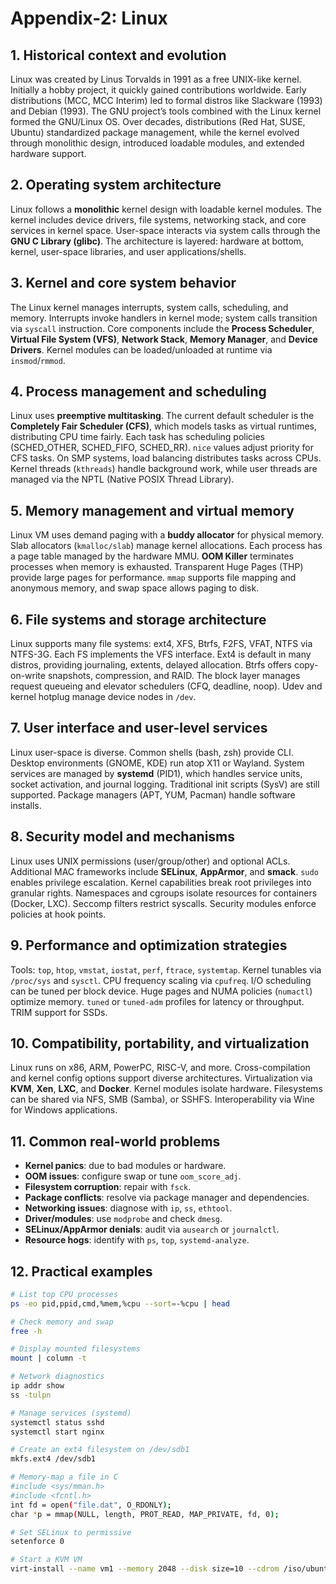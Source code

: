 # Appendix-2: Linux

## 1. Historical context and evolution
Linux was created by Linus Torvalds in 1991 as a free UNIX-like kernel. Initially a hobby project, it quickly gained contributions worldwide. Early distributions (MCC, MCC Interim) led to formal distros like Slackware (1993) and Debian (1993). The GNU project’s tools combined with the Linux kernel formed the GNU/Linux OS. Over decades, distributions (Red Hat, SUSE, Ubuntu) standardized package management, while the kernel evolved through monolithic design, introduced loadable modules, and extended hardware support.

## 2. Operating system architecture
Linux follows a **monolithic** kernel design with loadable kernel modules. The kernel includes device drivers, file systems, networking stack, and core services in kernel space. User-space interacts via system calls through the **GNU C Library (glibc)**. The architecture is layered: hardware at bottom, kernel, user-space libraries, and user applications/shells.

## 3. Kernel and core system behavior
The Linux kernel manages interrupts, system calls, scheduling, and memory. Interrupts invoke handlers in kernel mode; system calls transition via `syscall` instruction. Core components include the **Process Scheduler**, **Virtual File System (VFS)**, **Network Stack**, **Memory Manager**, and **Device Drivers**. Kernel modules can be loaded/unloaded at runtime via `insmod`/`rmmod`.

## 4. Process management and scheduling
Linux uses **preemptive multitasking**. The current default scheduler is the **Completely Fair Scheduler (CFS)**, which models tasks as virtual runtimes, distributing CPU time fairly. Each task has scheduling policies (SCHED_OTHER, SCHED_FIFO, SCHED_RR). `nice` values adjust priority for CFS tasks. On SMP systems, load balancing distributes tasks across CPUs. Kernel threads (`kthreads`) handle background work, while user threads are managed via the NPTL (Native POSIX Thread Library).

## 5. Memory management and virtual memory
Linux VM uses demand paging with a **buddy allocator** for physical memory. Slab allocators (`kmalloc/slab`) manage kernel allocations. Each process has a page table managed by the hardware MMU. **OOM Killer** terminates processes when memory is exhausted. Transparent Huge Pages (THP) provide large pages for performance. `mmap` supports file mapping and anonymous memory, and swap space allows paging to disk.

## 6. File systems and storage architecture
Linux supports many file systems: ext4, XFS, Btrfs, F2FS, VFAT, NTFS via NTFS-3G. Each FS implements the VFS interface. Ext4 is default in many distros, providing journaling, extents, delayed allocation. Btrfs offers copy-on-write snapshots, compression, and RAID. The block layer manages request queueing and elevator schedulers (CFQ, deadline, noop). Udev and kernel hotplug manage device nodes in `/dev`.

## 7. User interface and user-level services
Linux user-space is diverse. Common shells (bash, zsh) provide CLI. Desktop environments (GNOME, KDE) run atop X11 or Wayland. System services are managed by **systemd** (PID1), which handles service units, socket activation, and journal logging. Traditional init scripts (SysV) are still supported. Package managers (APT, YUM, Pacman) handle software installs.

## 8. Security model and mechanisms
Linux uses UNIX permissions (user/group/other) and optional ACLs. Additional MAC frameworks include **SELinux**, **AppArmor**, and **smack**. `sudo` enables privilege escalation. Kernel capabilities break root privileges into granular rights. Namespaces and cgroups isolate resources for containers (Docker, LXC). Seccomp filters restrict syscalls. Security modules enforce policies at hook points.

## 9. Performance and optimization strategies
Tools: `top`, `htop`, `vmstat`, `iostat`, `perf`, `ftrace`, `systemtap`. Kernel tunables via `/proc/sys` and `sysctl`. CPU frequency scaling via `cpufreq`. I/O scheduling can be tuned per block device. Huge pages and NUMA policies (`numactl`) optimize memory. `tuned` or `tuned-adm` profiles for latency or throughput. TRIM support for SSDs.

## 10. Compatibility, portability, and virtualization
Linux runs on x86, ARM, PowerPC, RISC-V, and more. Cross-compilation and kernel config options support diverse architectures. Virtualization via **KVM**, **Xen**, **LXC**, and **Docker**. Kernel modules isolate hardware. Filesystems can be shared via NFS, SMB (Samba), or SSHFS. Interoperability via Wine for Windows applications.

## 11. Common real-world problems
- **Kernel panics**: due to bad modules or hardware.  
- **OOM issues**: configure swap or tune `oom_score_adj`.  
- **Filesystem corruption**: repair with `fsck`.  
- **Package conflicts**: resolve via package manager and dependencies.  
- **Networking issues**: diagnose with `ip`, `ss`, `ethtool`.  
- **Driver/modules**: use `modprobe` and check `dmesg`.  
- **SELinux/AppArmor denials**: audit via `ausearch` or `journalctl`.  
- **Resource hogs**: identify with `ps`, `top`, `systemd-analyze`.  

## 12. Practical examples
```bash
# List top CPU processes
ps -eo pid,ppid,cmd,%mem,%cpu --sort=-%cpu | head

# Check memory and swap
free -h

# Display mounted filesystems
mount | column -t

# Network diagnostics
ip addr show
ss -tulpn

# Manage services (systemd)
systemctl status sshd
systemctl start nginx

# Create an ext4 filesystem on /dev/sdb1
mkfs.ext4 /dev/sdb1

# Memory-map a file in C
#include <sys/mman.h>
#include <fcntl.h>
int fd = open("file.dat", O_RDONLY);
char *p = mmap(NULL, length, PROT_READ, MAP_PRIVATE, fd, 0);

# Set SELinux to permissive
setenforce 0

# Start a KVM VM
virt-install --name vm1 --memory 2048 --disk size=10 --cdrom /iso/ubuntu.iso
```